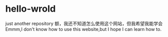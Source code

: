 # hello-wrold
just another repository
额，我还不知道怎么使用这个网站，但我希望我能学会
Emmm,I don't know how to use this website,but I hope I can learn how to.
